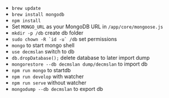 - `brew update`
- `brew install mongodb`
- `npm install`
- Set `MONGO_URL` as your MongoDB URL in `/app/core/mongoose.js`
- `mkdir -p /db` create db folder
- ```sudo chown -R `id -u` /db``` set permissions
- `mongo` to start mongo shell
- `use decmslan` switch to db
- `db.dropDatabase();` delete database to later import dump
- `mongorestore --db decmslan dump/decmslan` to import db
- `npm run mongo` to startdb
- `npm run develop` with watcher
- `npm run serve` without watcher
- `mongodump --db decmslan` to export db